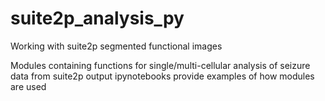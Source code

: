 # suite2p_analysis_py
Working with suite2p segmented functional images


Modules containing functions for single/multi-cellular analysis of seizure data from suite2p output
ipynotebooks provide examples of how modules are used
